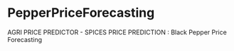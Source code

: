# PepperPriceForecasting
AGRI PRICE PREDICTOR - SPICES PRICE PREDICTION  : Black Pepper Price Forecasting

